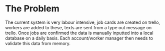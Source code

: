 # The Problem
The current system is very labour intensive, job cards are created on trello, workers are added to these, texts are sent from a type out message on trello. Once jobs are confirmed the data is manually inputted into a local database on a daily basis. Each account/worker manager then needs to validate this data from memory.